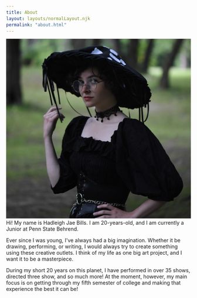 ```yaml
---
title: About
layout: layouts/normalLayout.njk
permalink: "about.html"
---
```


<div class="card">
<img class="aboutImg" src="https://raw.githubusercontent.com/HadleighJae/portfolio/main/docs/images/shroommecropped.JPG" alt="me" />
Hi! My name is Hadleigh Jae Bills. I am 20-years-old, and I am currently a Junior at Penn State Behrend.

Ever since I was young, I've always had a big imagination. Whether it be drawing, performing, or writing, I would always try to create something using these creative outlets. I think of my life as one big art project, and I want it to be a masterpiece.

During my short 20 years on this planet, I have performed in over 35 shows, directed three show, and so much more! At the moment, however, my main focus is on getting through my fifth semester of college and making that experience the best it can be!</div>
</div>


